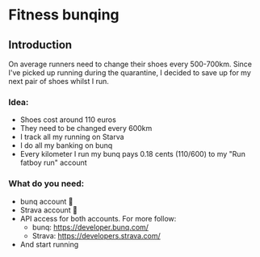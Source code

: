 # Fitness bunqing
## Introduction
On average runners need to change their shoes every 500-700km. Since I've picked up running during the quarantine, I decided to save up for my next pair of shoes whilst I run.

### Idea:

- Shoes cost around 110 euros
- They need to be changed every 600km 
- I track all my running on Starva
- I do all my banking on bunq
- Every kilometer I run my bunq pays 0.18 cents (110/600) to my "Run fatboy run" account

### What do you need:

- bunq account 🌈
- Strava account 🏃‍
- API access for both accounts. For more follow:
  - bunq: https://developer.bunq.com/
  - Strava: https://developers.strava.com/
- And start running
